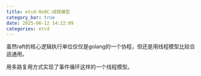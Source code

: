 ```yaml
---
title: etcd-0x0C-线程模型
category_bar: true
date: 2025-06-12 14:22:09
categories: etcd
---
```


虽然raft的核心逻辑执行单位仅仅是golang的一个协程，但还是用线程模型比较合适通用。

用多路复用方式实现了事件循环这样的一个线程模型。

